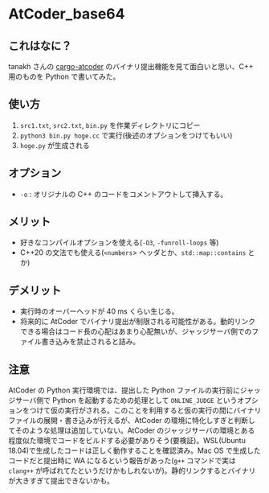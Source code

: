# AtCoder_base64

## これはなに？

tanakh さんの [cargo-atcoder](https://github.com/tanakh/cargo-atcoder) のバイナリ提出機能を見て面白いと思い、C++ 用のものを Python で書いてみた。

## 使い方

1. ```src1.txt```, ```src2.txt```, ```bin.py``` を作業ディレクトリにコピー
2. ```python3 bin.py hoge.cc``` で実行(後述のオプションをつけてもいい)
3. ```hoge.py``` が生成される

## オプション

- ```-o``` : オリジナルの C++ のコードをコメントアウトして挿入する。

## メリット

- 好きなコンパイルオプションを使える(```-O3```, ```-funroll-loops``` 等)
- C++20 の文法でも使える(```<numbers```> ヘッダとか、```std::map::contains``` とか)

## デメリット

  - 実行時のオーバーヘッドが 40 ms くらい生じる。
  - 将来的に AtCoder でバイナリ提出が制限される可能性がある。動的リンクできる場合はコード長の心配はあまり心配無いが、ジャッジサーバ側でのファイル書き込みを禁止されると詰み。

## 注意

AtCoder の Python 実行環境では、提出した Python ファイルの実行前にジャッジサーバ側で Python を起動するための処理として ```ONLINE_JUDGE``` というオプションをつけて仮の実行がされる。このことを利用すると仮の実行の間にバイナリファイルの展開・書き込みが行えるが、AtCoder の環境に特化しすぎと判断してそのような処理は追加していない。AtCoder のジャッジサーバの環境とある程度似た環境でコードをビルドする必要がありそう(要検証)。WSL(Ubuntu 18.04)で生成したコードは正しく動作することを確認済み。Mac OS で生成したコードだと提出時に WA になるという報告があった(```g++``` コマンドで実は ```clang++``` が呼ばれてたというだけかもしれないが)。静的リンクするとバイナリが大きすぎて提出できないかも。